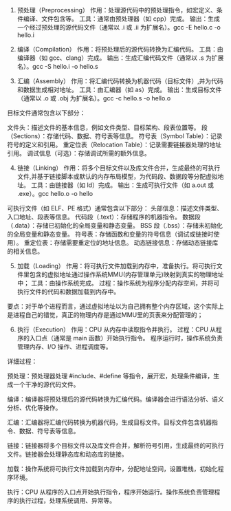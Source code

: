 1. 预处理（Preprocessing）
作用：处理源代码中的预处理指令，如宏定义、条件编译、文件包含等。
工具：通常由预处理器（如 cpp）完成。
输出：生成一个经过预处理的源代码文件（通常以 .i 或 .ii 为扩展名）。gcc -E hello.c -o hello.i

2. 编译（Compilation）
作用：将预处理后的源代码转换为汇编代码。
工具：由编译器（如 gcc、clang）完成。
输出：生成汇编代码文件（通常以 .s 为扩展名）。gcc -S hello.i -o hello.s

3. 汇编（Assembly）
作用：将汇编代码转换为机器代码（目标文件）,并为代码和数据生成相对地址。
工具：由汇编器（如 as）完成。
输出：生成目标文件（通常以 .o 或 .obj 为扩展名）。gcc -c hello.s -o hello.o

目标文件通常包含以下部分：

文件头：描述文件的基本信息，例如文件类型、目标架构、段表位置等。
段（Sections）：存储代码、数据、符号表等信息。
符号表（Symbol Table）：记录符号的定义和引用。
重定位表（Relocation Table）：记录需要链接器处理的地址引用。
调试信息（可选）：存储调试所需的额外信息。

4. 链接（Linking）
作用：将多个目标文件以及库文件合并，生成最终的可执行文件,并基于链接脚本或默认的内存布局模型，为代码段、数据段等分配虚拟地址。
工具：由链接器（如 ld）完成。
输出：生成可执行文件（如 a.out 或 .exe）。gcc hello.o -o hello

可执行文件（如 ELF、PE 格式）通常包含以下部分：
头部信息：描述文件类型、入口地址、段表等信息。
代码段（.text）：存储程序的机器指令。
数据段（.data）：存储已初始化的全局变量和静态变量。
BSS 段（.bss）：存储未初始化的全局变量和静态变量。
符号表：存储函数和变量的符号信息（调试或链接时使用）。
重定位表：存储需要重定位的地址信息。
动态链接信息：存储动态链接库的相关信息。

5. 加载（Loading）
作用：将可执行文件加载到内存中，准备执行。将可执行文件里包含的虚拟地址通过操作系统MMU(内存管理单元)映射到真实的物理地址中；
工具：由操作系统完成。
过程：操作系统为程序分配内存空间，并将可执行文件的代码和数据加载到内存中。

要点：对于单个进程而言，通过虚拟地址以为自己拥有整个内存区域，这个实际上是进程自己的错觉，真正的物理内存是通过MMU里的页表来分配管理的；

6. 执行（Execution）
作用：CPU 从内存中读取指令并执行。
过程：CPU 从程序的入口点（通常是 main 函数）开始执行指令。
程序运行时，操作系统负责管理内存、I/O 操作、进程调度等。

详细过程：

预处理：预处理器处理 #include、#define 等指令，展开宏，处理条件编译，生成一个干净的源代码文件。

编译：编译器将预处理后的源代码转换为汇编代码。编译器会进行语法分析、语义分析、优化等操作。

汇编：汇编器将汇编代码转换为机器代码，生成目标文件。目标文件包含机器指令、数据、符号表等信息。

链接：链接器将多个目标文件以及库文件合并，解析符号引用，生成最终的可执行文件。链接器会处理静态库和动态库的链接。

加载：操作系统将可执行文件加载到内存中，分配地址空间，设置堆栈，初始化程序环境。

执行：CPU 从程序的入口点开始执行指令，程序开始运行。操作系统负责管理程序的执行过程，处理系统调用、异常等。